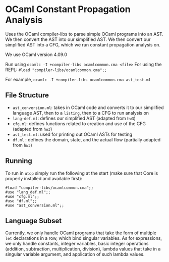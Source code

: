 # OCaml Constant Propagation Analysis

Uses the OCaml compiler-libs to parse simple OCaml programs into an AST. We then convert the AST into our simplified AST. We then convert our simplified AST into a CFG, which we run constant propagation analysis on.

We use OCaml version 4.09.0

Run using `ocamlc -I +compiler-libs ocamlcommon.cma <file>`
For using the REPL: `#load "compiler-libs/ocamlcommon.cma";;`

For example, `ocamlc -I +compiler-libs ocamlcommon.cma ast_test.ml`

## File Structure
- `ast_conversion.ml`: takes in OCaml code and converts it to our simplified language AST, then to a `listing`, then to a CFG to run analysis on
- `lang-def.ml`: defines our simplified AST (adapted from `hw3`)
- `cfg.ml`: defines functions related to creation and use of the CFG (adapted from `hw3`)
- `ast_test.ml`: used for printing out OCaml ASTs for testing
- `df.ml` : defines the domain, state, and the actual flow (partially adapted from `hw3`)

## Running

To run in `utop` simply run the following at the start (make sure that Core is properly installed and available first):
```
#load "compiler-libs/ocamlcommon.cma";;
#use "lang_def.ml";;
#use "cfg.ml";;
#use "df.ml";;
#use "ast_conversion.ml";;
```

## Language Subset
Currently, we only handle OCaml programs that take the form of multiple
`let` declarations in a row, which bind singular variables. As for expressions, we only handle constants, integer variables, basic integer operations (addition, subtraction, multiplication, division), lambda values that take in a singular variable argument, and application of such lambda values.
